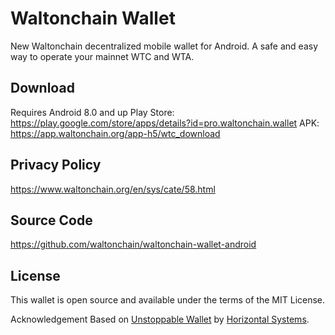 # Waltonchain Wallet
New Waltonchain decentralized mobile wallet for Android. A safe and easy way to operate your mainnet WTC and WTA.  

## Download
Requires Android 8.0 and up
Play Store: https://play.google.com/store/apps/details?id=pro.waltonchain.wallet
APK: https://app.waltonchain.org/app-h5/wtc_download


## Privacy Policy
https://www.waltonchain.org/en/sys/cate/58.html


## Source Code
https://github.com/waltonchain/waltonchain-wallet-android


## License
This wallet is open source and available under the terms of the MIT License.


Acknowledgement
Based on [Unstoppable Wallet](https://github.com/horizontalsystems/unstoppable-wallet-android) by [Horizontal Systems](https://github.com/horizontalsystems).
